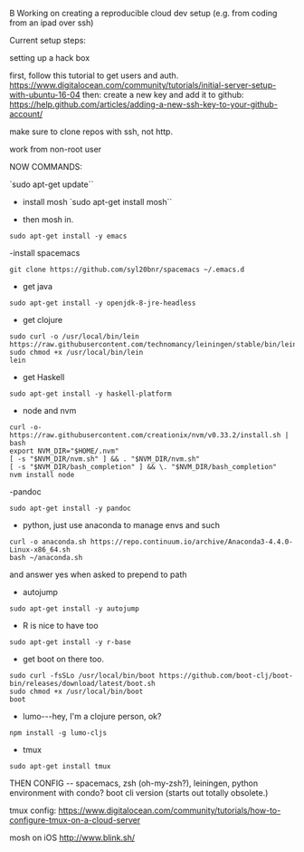 B
Working on creating a reproducible cloud dev setup (e.g. from coding from an ipad over ssh)

Current setup steps:


setting up a hack box

first, follow this tutorial to get users and auth. https://www.digitalocean.com/community/tutorials/initial-server-setup-with-ubuntu-16-04
then: create a new key and add it to github: https://help.github.com/articles/adding-a-new-ssh-key-to-your-github-account/ 

make sure to clone repos with ssh, not http. 

work from non-root user

NOW COMMANDS:

`sudo apt-get update``

- install mosh 
`sudo apt-get install mosh``

- then mosh in.

`sudo apt-get install -y emacs`

-install spacemacs 

`git clone https://github.com/syl20bnr/spacemacs ~/.emacs.d` 

- get java 

`sudo apt-get install -y openjdk-8-jre-headless`

- get clojure 

```
sudo curl -o /usr/local/bin/lein https://raw.githubusercontent.com/technomancy/leiningen/stable/bin/lein 
sudo chmod +x /usr/local/bin/lein 
lein
```

- get Haskell 

`sudo apt-get install -y haskell-platform`

- node and nvm

```
curl -o- https://raw.githubusercontent.com/creationix/nvm/v0.33.2/install.sh | bash
export NVM_DIR="$HOME/.nvm"
[ -s "$NVM_DIR/nvm.sh" ] && . "$NVM_DIR/nvm.sh"
[ -s "$NVM_DIR/bash_completion" ] && \. "$NVM_DIR/bash_completion"
nvm install node
```

-pandoc

`sudo apt-get install -y pandoc`

- python, just use anaconda to manage envs and such

```
curl -o anaconda.sh https://repo.continuum.io/archive/Anaconda3-4.4.0-Linux-x86_64.sh
bash ~/anaconda.sh 
```

and answer yes when asked to prepend to path


- autojump

`sudo apt-get install -y autojump`

- R is nice to have too

`sudo apt-get install -y r-base`

- get boot on there too. 

```
sudo curl -fsSLo /usr/local/bin/boot https://github.com/boot-clj/boot-bin/releases/download/latest/boot.sh
sudo chmod +x /usr/local/bin/boot
boot
```

- lumo---hey, I'm a clojure person, ok?

`npm install -g lumo-cljs`

- tmux

`sudo apt-get install tmux`


THEN CONFIG -- spacemacs, zsh (oh-my-zsh?), leiningen, python environment with condo?  boot cli version (starts out totally obsolete.)

tmux config: https://www.digitalocean.com/community/tutorials/how-to-configure-tmux-on-a-cloud-server

mosh on iOS http://www.blink.sh/ 
